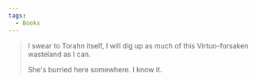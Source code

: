 ```yaml
---
tags:
  - Books
---
```



> I swear to Torahn itself, I will dig up as much of this Virtuo-forsaken wasteland as I can.
>
> She's burried here somewhere. I know it.




